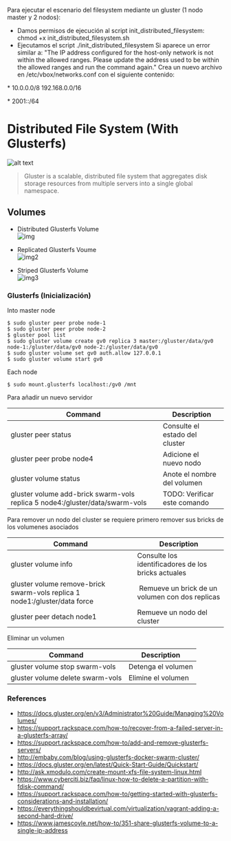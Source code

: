 Para ejecutar el escenario del filesystem mediante un gluster (1 nodo master y 2 nodos):
- Damos permisos de ejecución al script init_distributed_filesystem: chmod +x init_distributed_filesystem.sh 
- Ejecutamos el script ./init_distributed_filesystem
Si aparece un error similar a:
"The IP address configured for the host-only network is not within the allowed ranges. 
Please update the address used to be within the allowed ranges and run the command again."
Crea un nuevo archivo en /etc/vbox/networks.conf con el siguiente contenido:

\* 10.0.0.0/8 192.168.0.0/16

\* 2001::/64

# Distributed File System (With Glusterfs)

![alt text](https://docs.gluster.org/en/v3/images/640px-GlusterFS_Architecture.png "gluster")  
> Gluster is a scalable, distributed file system that aggregates disk storage resources from multiple servers into a single global namespace.

## Volumes  

- Distributed Glusterfs Volume  
![img](https://cloud.githubusercontent.com/assets/10970993/7412364/ac0a300c-ef5f-11e4-8599-e7d06de1165c.png)

- Replicated Glusterfs Voume  
![img2](https://cloud.githubusercontent.com/assets/10970993/7412379/d75272a6-ef5f-11e4-869a-c355e8505747.png)

- Striped Glusterfs Volume  
![img3](https://cloud.githubusercontent.com/assets/10970993/7412379/d75272a6-ef5f-11e4-869a-c355e8505747.png)

### Glusterfs (Inicialización)

Into master node
```
$ sudo gluster peer probe node-1
$ sudo gluster peer probe node-2
$ gluster pool list
$ sudo gluster volume create gv0 replica 3 master:/gluster/data/gv0 node-1:/gluster/data/gv0 node-2:/gluster/data/gv0
$ sudo gluster volume set gv0 auth.allow 127.0.0.1
$ sudo gluster volume start gv0
```

Each node
```
$ sudo mount.glusterfs localhost:/gv0 /mnt
```

Para añadir un nuevo servidor

| Command  | Description  |
|---|---|
| gluster peer status | Consulte el estado del cluster |
| gluster peer probe node4 | Adicione el nuevo nodo |
| gluster volume status | Anote el nombre del volumen |
| gluster volume add-brick swarm-vols replica 5 node4:/gluster/data/swarm-vols | TODO: Verificar este comando |

Para remover un nodo del cluster se requiere primero remover sus bricks de los volumenes asociados

| Command  | Description  |
|---|---|
| gluster volume info | Consulte los identificadores de los bricks actuales |
| gluster volume remove-brick swarm-vols replica 1 node1:/gluster/data force | Remueve un brick de un volumen con dos replicas |
| gluster peer detach node1 | Remueve un nodo del cluster |

Eliminar un volumen

| Command  | Description  |
|---|---|
| gluster volume stop swarm-vols | Detenga el volumen |
| gluster volume delete swarm-vols | Elimine el volumen |


### References
* https://docs.gluster.org/en/v3/Administrator%20Guide/Managing%20Volumes/
* https://support.rackspace.com/how-to/recover-from-a-failed-server-in-a-glusterfs-array/
* https://support.rackspace.com/how-to/add-and-remove-glusterfs-servers/
* http://embaby.com/blog/using-glusterfs-docker-swarm-cluster/
* https://docs.gluster.org/en/latest/Quick-Start-Guide/Quickstart/
* http://ask.xmodulo.com/create-mount-xfs-file-system-linux.html
* https://www.cyberciti.biz/faq/linux-how-to-delete-a-partition-with-fdisk-command/
* https://support.rackspace.com/how-to/getting-started-with-glusterfs-considerations-and-installation/
* https://everythingshouldbevirtual.com/virtualization/vagrant-adding-a-second-hard-drive/
* https://www.jamescoyle.net/how-to/351-share-glusterfs-volume-to-a-single-ip-address

